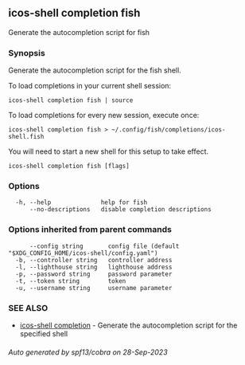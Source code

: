 ## icos-shell completion fish

Generate the autocompletion script for fish

### Synopsis

Generate the autocompletion script for the fish shell.

To load completions in your current shell session:

	icos-shell completion fish | source

To load completions for every new session, execute once:

	icos-shell completion fish > ~/.config/fish/completions/icos-shell.fish

You will need to start a new shell for this setup to take effect.


```
icos-shell completion fish [flags]
```

### Options

```
  -h, --help              help for fish
      --no-descriptions   disable completion descriptions
```

### Options inherited from parent commands

```
      --config string       config file (default "$XDG_CONFIG_HOME/icos-shell/config.yaml")
  -b, --controller string   controller address
  -l, --lighthouse string   lighthouse address
  -p, --password string     password parameter
  -t, --token string        token
  -u, --username string     username parameter
```

### SEE ALSO

* [icos-shell completion](icos-shell_completion.md)	 - Generate the autocompletion script for the specified shell

###### Auto generated by spf13/cobra on 28-Sep-2023
